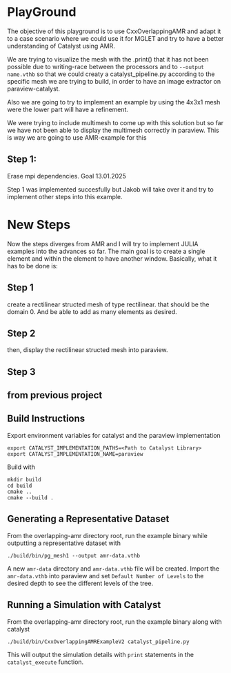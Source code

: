 # PlayGround
The objective of this playground is to use CxxOverlappingAMR and adapt it to a case scenario where we could use it for MGLET and try to have a better understanding of Catalyst using AMR. 

We are trying to visualize the mesh with the .print() that it has not been possible due to writing-race between the processors and to `--output name.vthb` so that we could creaty a catalyst_pipeline.py according to the specific mesh we are trying to build, in order to have an image extractor on paraview-catalyst.

Also we are going to try to implement an example by using the 4x3x1 mesh were the lower part will have a refinement.

We were trying to include multimesh to come up with this solution but so far we have not been able to display the multimesh correctly in paraview. This is way we are going to use AMR-example for this 

## Step 1:
Erase mpi dependencies. Goal 13.01.2025

Step 1 was implemented succesfully but Jakob will take over it and try to implement other steps into this example. 

# New Steps
Now the steps diverges from AMR and I will try to implement JULIA examples into the advances so far. The main goal is to create a single element and within the element to have another window. Basically, what it has to be done is:

## Step 1
create a rectilinear structed mesh of type rectilinear. that should be the domain 0. And be able to add as many elements as desired. 

## Step 2
then, display the rectilinear structed mesh into paraview. 

## Step 3





<!-- Let us see if we are able to do it
## Step 2:
Create three domains and overwrite the mesh on each of the domains. 20.01.2025

## Step 3:
- Create three domains but erasing any overlapping. 
- Implement velocity (x,y,z), pressure just like AMR. 30.01.2025

## Step 4:
Instead of using structed grid. Try to implement unstructed and randomly select different elements on the domain to have a defined refinement.  -->











## from previous project
## Build Instructions

Export environment variables for catalyst and the paraview implementation
```
export CATALYST_IMPLEMENTATION_PATHS=<Path to Catalyst Library>
export CATALYST_IMPLEMENTATION_NAME=paraview
```
Build with
```
mkdir build
cd build
cmake ..
cmake --build .
```

## Generating a Representative Dataset

From the overlapping-amr directory root, run the example binary while outputting a representative dataset with
```
./build/bin/pg_mesh1 --output amr-data.vthb
```
A new `amr-data` directory and `amr-data.vthb` file will be created. Import the `amr-data.vthb` into paraview and set `Default Number of Levels` to the desired depth to see the different levels of the tree.

## Running a Simulation with Catalyst

From the overlapping-amr directory root, run the example binary along with catalyst
```
./build/bin/CxxOverlappingAMRExampleV2 catalyst_pipeline.py
```
This will output the simulation details with `print` statements in the `catalyst_execute` function.
